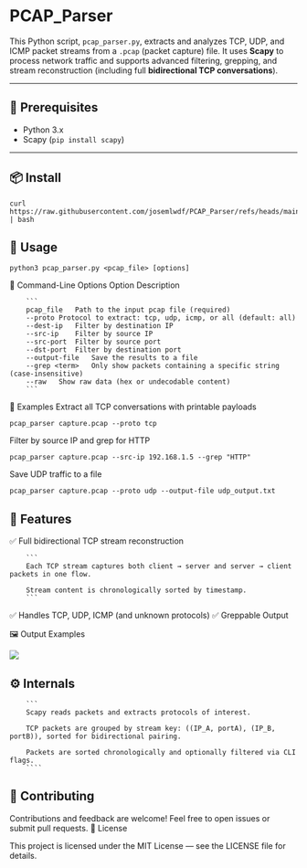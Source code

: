 # PCAP_Parser

This Python script, `pcap_parser.py`, extracts and analyzes TCP, UDP, and ICMP packet streams from a `.pcap` (packet capture) file. It uses **Scapy** to process network traffic and supports advanced filtering, grepping, and stream reconstruction (including full **bidirectional TCP conversations**).

---

## 🧰 Prerequisites

- Python 3.x
- Scapy (`pip install scapy`)

---

## 📦 Install

    curl https://raw.githubusercontent.com/josemlwdf/PCAP_Parser/refs/heads/main/install.sh | bash

## 🚀 Usage

    python3 pcap_parser.py <pcap_file> [options]

🔧 Command-Line Options
Option	Description
        
        ```
        pcap_file	Path to the input pcap file (required)
        --proto	Protocol to extract: tcp, udp, icmp, or all (default: all)
        --dest-ip	Filter by destination IP
        --src-ip	Filter by source IP
        --src-port	Filter by source port
        --dst-port	Filter by destination port
        --output-file	Save the results to a file
        --grep <term>	Only show packets containing a specific string (case-insensitive)
        --raw	Show raw data (hex or undecodable content)
        ```

📌 Examples
Extract all TCP conversations with printable payloads

    pcap_parser capture.pcap --proto tcp

Filter by source IP and grep for HTTP

    pcap_parser capture.pcap --src-ip 192.168.1.5 --grep "HTTP"

Save UDP traffic to a file

    pcap_parser capture.pcap --proto udp --output-file udp_output.txt

## 🧠 Features

✅ Full bidirectional TCP stream reconstruction

        ```
        Each TCP stream captures both client → server and server → client packets in one flow.
        
        Stream content is chronologically sorted by timestamp.
        ```

✅ Handles TCP, UDP, ICMP (and unknown protocols)
✅ Greppable Output


🖼️ Output Examples
<p align="left"> <img src="https://github.com/user-attachments/assets/2791f9b8-8ec4-4677-afeb-c27c6fa1b6e6"> </p>

## ⚙️ Internals
        ```
        Scapy reads packets and extracts protocols of interest.
        
        TCP packets are grouped by stream key: ((IP_A, portA), (IP_B, portB)), sorted for bidirectional pairing.
        
        Packets are sorted chronologically and optionally filtered via CLI flags.
        ````

## 🤝 Contributing

Contributions and feedback are welcome! Feel free to open issues or submit pull requests.
📄 License

This project is licensed under the MIT License — see the LICENSE file for details.
